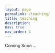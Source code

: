 ```yaml
---
layout: page
permalink: /teaching/
title: teaching
description:
nav: true
nav_order: 4
---
```


Coming Soon ...